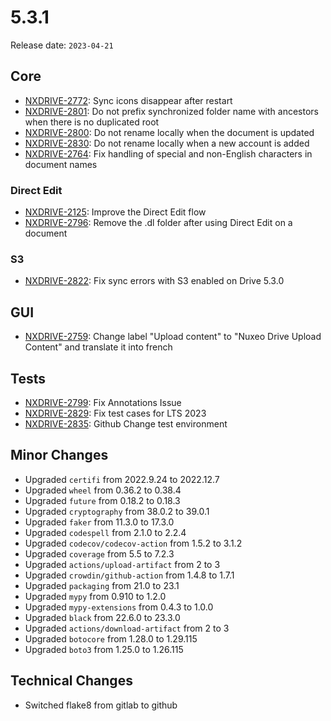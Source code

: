 # 5.3.1

Release date: `2023-04-21`

## Core

- [NXDRIVE-2772](https://jira.nuxeo.com/browse/NXDRIVE-2772): Sync icons disappear after restart
- [NXDRIVE-2801](https://jira.nuxeo.com/browse/NXDRIVE-2801): Do not prefix synchronized folder name with ancestors when there is no duplicated root
- [NXDRIVE-2800](https://jira.nuxeo.com/browse/NXDRIVE-2800): Do not rename locally when the document is updated
- [NXDRIVE-2830](https://jira.nuxeo.com/browse/NXDRIVE-2830): Do not rename locally when a new account is added
- [NXDRIVE-2764](https://jira.nuxeo.com/browse/NXDRIVE-2764): Fix handling of special and non-English characters in document names

### Direct Edit

- [NXDRIVE-2125](https://jira.nuxeo.com/browse/NXDRIVE-2125): Improve the Direct Edit flow
- [NXDRIVE-2796](https://jira.nuxeo.com/browse/NXDRIVE-2796): Remove the .dl folder after using Direct Edit on a document

### S3

- [NXDRIVE-2822](https://jira.nuxeo.com/browse/NXDRIVE-2822): Fix sync errors with S3 enabled on Drive 5.3.0

## GUI

- [NXDRIVE-2759](https://jira.nuxeo.com/browse/NXDRIVE-2759): Change label "Upload content" to "Nuxeo Drive Upload Content" and translate it into french

## Tests

- [NXDRIVE-2799](https://jira.nuxeo.com/browse/NXDRIVE-2799): Fix Annotations Issue
- [NXDRIVE-2829](https://jira.nuxeo.com/browse/NXDRIVE-2829): Fix test cases for LTS 2023
- [NXDRIVE-2835](https://jira.nuxeo.com/browse/NXDRIVE-2835): Github Change test environment

## Minor Changes

- Upgraded `certifi` from 2022.9.24 to 2022.12.7
- Upgraded `wheel` from 0.36.2 to 0.38.4
- Upgraded `future` from 0.18.2 to 0.18.3
- Upgraded `cryptography` from 38.0.2 to 39.0.1
- Upgraded `faker` from 11.3.0 to 17.3.0
- Upgraded `codespell` from 2.1.0 to 2.2.4
- Upgraded `codecov/codecov-action` from 1.5.2 to 3.1.2
- Upgraded `coverage` from 5.5 to 7.2.3
- Upgraded `actions/upload-artifact` from 2 to 3
- Upgraded `crowdin/github-action` from 1.4.8 to 1.7.1
- Upgraded `packaging` from 21.0 to 23.1
- Upgraded `mypy` from 0.910 to 1.2.0
- Upgraded `mypy-extensions` from 0.4.3 to 1.0.0
- Upgraded `black` from 22.6.0 to 23.3.0
- Upgraded `actions/download-artifact` from 2 to 3
- Upgraded `botocore` from 1.28.0 to 1.29.115
- Upgraded `boto3` from 1.25.0 to 1.26.115

## Technical Changes

- Switched flake8 from gitlab to github
